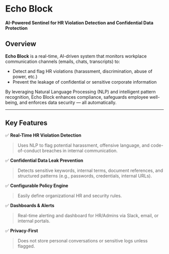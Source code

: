 # Echo Block 
**AI-Powered Sentinel for HR Violation Detection and Confidential Data Protection**

##  Overview
**Echo Block** is a real-time, AI-driven system that monitors workplace communication channels (emails, chats, transcripts) to:
- Detect and flag HR violations (harassment, discrimination, abuse of power, etc.)
- Prevent the leakage of confidential or sensitive corporate information

By leveraging Natural Language Processing (NLP) and intelligent pattern recognition, Echo Block enhances compliance, safeguards employee well-being, and enforces data security — all automatically.

---

##  Key Features

✅ **Real-Time HR Violation Detection**  
> Uses NLP to flag potential harassment, offensive language, and code-of-conduct breaches in internal communication.

✅ **Confidential Data Leak Prevention**  
> Detects sensitive keywords, internal terms, document references, and structured patterns (e.g., passwords, credentials, internal URLs).

✅ **Configurable Policy Engine**  
> Easily define organizational HR and security rules.

✅ **Dashboards & Alerts**  
> Real-time alerting and dashboard for HR/Admins via Slack, email, or internal portals.

✅ **Privacy-First**  
> Does not store personal conversations or sensitive logs unless flagged.
